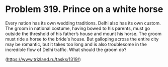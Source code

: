# Problem 319. Prince on a white horse

Every nation has its own wedding traditions. Delhi also has its own custom. The groom in national costume, having bowed to his parents, must go outside the threshold of his father’s house and mount his horse. The groom must ride a horse to the bride's house. But galloping across the entire city may be romantic, but it takes too long and is also troublesome in the incredible flow of Delhi traffic. What should the groom do?

(https://www.trizland.ru/tasks/1319/)
